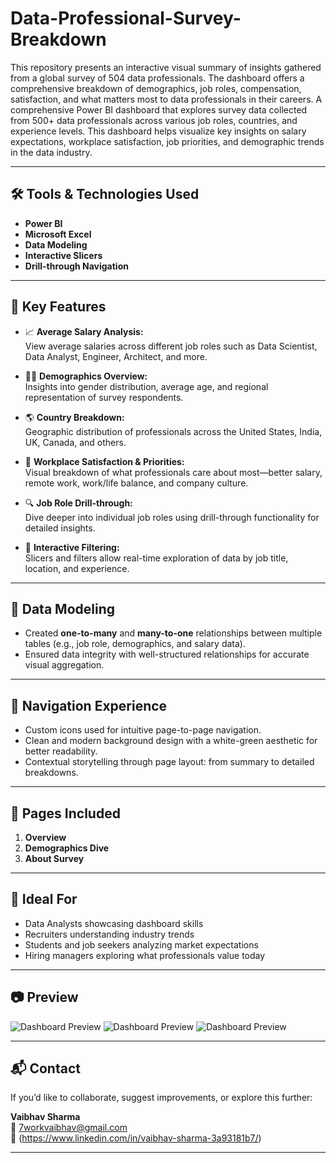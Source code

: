 # Data-Professional-Survey-Breakdown
This repository presents an interactive visual summary of insights gathered from a global survey of 504 data professionals. The dashboard offers a comprehensive breakdown of demographics, job roles, compensation, satisfaction, and what matters most to data professionals in their careers.
A comprehensive Power BI dashboard that explores survey data collected from 500+ data professionals across various job roles, countries, and experience levels. This dashboard helps visualize key insights on salary expectations, workplace satisfaction, job priorities, and demographic trends in the data industry.

---

## 🛠️ Tools & Technologies Used

- **Power BI**
- **Microsoft Excel**
- **Data Modeling**
- **Interactive Slicers**
- **Drill-through Navigation**

---

## 📌 Key Features

- 📈 **Average Salary Analysis:**  
  View average salaries across different job roles such as Data Scientist, Data Analyst, Engineer, Architect, and more.

- 👨‍💼 **Demographics Overview:**  
  Insights into gender distribution, average age, and regional representation of survey respondents.

- 🌎 **Country Breakdown:**  
  Geographic distribution of professionals across the United States, India, UK, Canada, and others.

- 🧠 **Workplace Satisfaction & Priorities:**  
  Visual breakdown of what professionals care about most—better salary, remote work, work/life balance, and company culture.

- 🔍 **Job Role Drill-through:**  
  Dive deeper into individual job roles using drill-through functionality for detailed insights.

- 🔄 **Interactive Filtering:**  
  Slicers and filters allow real-time exploration of data by job title, location, and experience.

---

## 🧱 Data Modeling

- Created **one-to-many** and **many-to-one** relationships between multiple tables (e.g., job role, demographics, and salary data).
- Ensured data integrity with well-structured relationships for accurate visual aggregation.

---

## 🧭 Navigation Experience

- Custom icons used for intuitive page-to-page navigation.
- Clean and modern background design with a white-green aesthetic for better readability.
- Contextual storytelling through page layout: from summary to detailed breakdowns.

---

## 📂 Pages Included

1. **Overview**  
2. **Demographics Dive**  
3. **About Survey**  

---

## 📌 Ideal For

- Data Analysts showcasing dashboard skills  
- Recruiters understanding industry trends  
- Students and job seekers analyzing market expectations  
- Hiring managers exploring what professionals value today

---

## 📷 Preview

![Dashboard Preview](./preview.png)
![Dashboard Preview](./preview.png)
![Dashboard Preview](./preview.png)

---

## 📬 Contact

If you’d like to collaborate, suggest improvements, or explore this further:

**Vaibhav Sharma**  
📧 7workvaibhav@gmail.com  
🔗 (https://www.linkedin.com/in/vaibhav-sharma-3a93181b7/)

---


